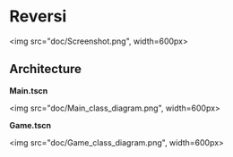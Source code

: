 # Reversi

<img src="doc/Screenshot.png", width=600px>

## Architecture

**Main.tscn**

<img src="doc/Main_class_diagram.png", width=600px>

**Game.tscn**

<img src="doc/Game_class_diagram.png", width=600px>
